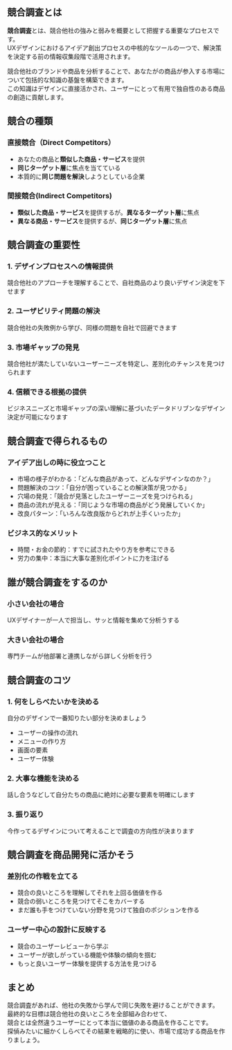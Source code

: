 ## 競合調査とは
**競合調査**とは、競合他社の強みと弱みを概要として把握する重要なプロセスです。  
UXデザインにおけるアイデア創出プロセスの中核的なツールの一つで、解決策を決定する前の情報収集段階で活用されます。  

競合他社のブランドや商品を分析することで、あなたがの商品が参入する市場について包括的な知識の基盤を構築できます。  
この知識はデザインに直接活かされ、ユーザーにとって有用で独自性のある商品の創造に貢献します。

## 競合の種類
### 直接競合（Direct Competitors）
- あなたの商品と**類似した商品・サービス**を提供
- **同じターゲット層**に焦点を当てている
- 本質的に**同じ問題を解決**しようとしている企業

### 間接競合(Indirect Competitors)
- **類似した商品・サービス**を提供するが。**異なるターゲット層**に焦点
- **異なる商品・サービス**を提供するが、**同じターゲット層**に焦点

## 競合調査の重要性
### 1. デザインプロセスへの情報提供
競合他社のアプローチを理解することで、自社商品のより良いデザイン決定を下せます

### 2. ユーザビリティ問題の解決
競合他社の失敗例から学び、同様の問題を自社で回避できます

### 3. 市場ギャップの発見
競合他社が満たしていないユーザーニーズを特定し、差別化のチャンスを見つけられます

### 4. 信頼できる根拠の提供
ビジネスニーズと市場ギャップの深い理解に基づいたデータドリブンなデザイン決定が可能になります

## 競合調査で得られるもの
### アイデア出しの時に役立つこと
- 市場の様子がわかる：「どんな商品があって、どんなデザインなのか？」
- 問題解決のコツ：「自分が困っていることの解決策が見つかる」
- 穴場の発見：「競合が見落としたユーザーニーズを見つけられる」
- 商品の流れが見える：「同じような市場の商品がどう発展していくか」
- 改良パターン：「いろんな改良版からどれが上手くいったか」

### ビジネス的なメリット
- 時間・お金の節約：すでに試されたやり方を参考にできる
- 労力の集中：本当に大事な差別化ポイントに力を注げる

## 誰が競合調査をするのか
### 小さい会社の場合
UXデザイナーが一人で担当し、サッと情報を集めて分析うする
### 大きい会社の場合
専門チームが他部署と連携しながら詳しく分析を行う


## 競合調査のコツ
### 1. 何をしらべたいかを決める
自分のデザインで一番知りたい部分を決めましょう  
- ユーザーの操作の流れ
- メニューの作り方
- 画面の要素
- ユーザー体験
### 2. 大事な機能を決める
話し合うなどして自分たちの商品に絶対に必要な要素を明確にします
### 3. 振り返り
今作ってるデザインについて考えることで調査の方向性が決まります

## 競合調査を商品開発に活かそう
### 差別化の作戦を立てる
- 競合の良いところを理解してそれを上回る価値を作る
- 競合の弱いところを見つけてそこをカバーする
- まだ誰も手をつけていない分野を見つけて独自のポジションを作る

### ユーザー中心の設計に反映する
- 競合のユーザーレビューから学ぶ
- ユーザーが欲しがっている機能や体験の傾向を掴む
- もっと良いユーザー体験を提供する方法を見つける

## まとめ
競合調査があれば、他社の失敗から学んで同じ失敗を避けることができます。  
最終的な目標は競合他社の良いところを全部組み合わせて、  
競合とは全然違うユーザーにとって本当に価値のある商品を作ることです。  
探偵みたいに細かくしらべてその結果を戦略的に使い、市場で成功する商品を作りましょう。  
